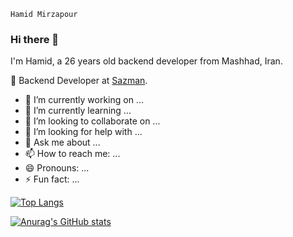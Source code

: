 `Hamid Mirzapour`

### Hi there 👋
I'm Hamid, a 26 years old backend developer from Mashhad, Iran.

🧭 Backend Developer at [Sazman](https://sazman.org).

- 🔭 I’m currently working on ...
- 🌱 I’m currently learning ...
- 👯 I’m looking to collaborate on ...
- 🤔 I’m looking for help with ...
- 💬 Ask me about ...
- 📫 How to reach me: ...
- 😄 Pronouns: ...
- ⚡ Fun fact: ...


[![Top Langs](https://github-readme-stats.vercel.app/api/top-langs/?username=anuraghazra)](https://github.com/Hamidmirzapour&layout=compact/github-readme-stats)


[![Anurag's GitHub stats](https://github-readme-stats.vercel.app/api?username=Hamidmirzapoura&show_icons=true&theme=slateorange)](https://github.com/anuraghazra/github-readme-stats)
